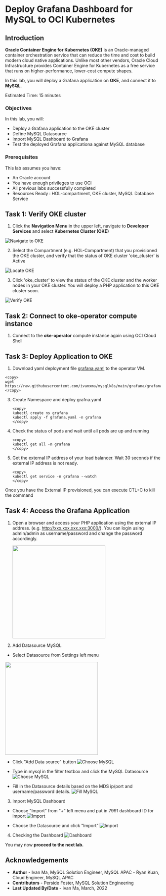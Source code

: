 # Deploy Grafana Dashboard for MySQL to OCI Kubernetes

## Introduction

**Oracle Container Engine for Kubernetes (OKE)** is an Oracle-managed container orchestration service that can reduce the time and cost to build modern cloud native applications. Unlike most other vendors, Oracle Cloud Infrastructure provides Container Engine for Kubernetes as a free service that runs on higher-performance, lower-cost compute shapes. 

In this lab, you will deploy a Grafana application on **OKE**, and connect it to **MySQL**.

Estimated Time: 15 minutes

### Objectives

In this lab, you will:
* Deploy a Grafana application to the OKE cluster
* Define MySQL Datasource
* Import MySQL Dashboard to Grafana
* Test the deployed Grafana applicationa against MySQL database

### Prerequisites

This lab assumes you have:
* An Oracle account
* You have enough privileges to use OCI
* All previous labs successfully completed
* Resources Ready : HOL-compartment, OKE cluster, MySQL Database Service 


## Task 1: Verify OKE cluster

1. Click the **Navigation Menu** in the upper left, navigate to **Developer Services** and select **Kubernetes Cluster (OKE)**

![Navigate to OKE](images/navigate-to-oke.png)

2. Select the Compartment (e.g. HOL-Compartment) that you provisioned the OKE cluster, and verify that the status of OKE cluster 'oke_cluster' is Active

![Locate OKE](images/locate-oke-instance.png)

3. Click 'oke_cluster' to view the status of the OKE cluster and the worker nodes in your OKE cluster. You will deploy a PHP application to this OKE cluster soon.

![Verify OKE](images/oke-worker-nodes.png)

## Task 2: Connect to **oke-operator** compute instance

1. Connect to the **oke-operator** compute instance again using OCI Cloud Shell

## Task 3: Deploy Application to OKE

1. Download yaml deployment file [grafana.yaml](grafana.yaml) to the operator VM.

```
<copy>
wget https://raw.githubusercontent.com/ivanxma/mysqlk8s/main/grafana/grafana.yaml
</copy>
```


3. Create Namespace and deploy grafna.yaml
	```
	<copy>
	kubectl create ns grafana
	kubectl apply -f grafana.yaml -n grafana
	</copy>
	```



4. Check the status of pods and wait until all pods are up and running

	```
	<copy>
	kubectl get all -n grafana
	</copy>
	```


5. Get the external IP address of your load balancer. Wait 30 seconds if the external IP address is not ready.

	```
	<copy>
	kubectl get service -n grafana --watch
	</copy>
	```

Once you have the External IP provisioned, you can execute CTL+C to kill the command

## Task 4: Access the Grafana Application 

1. Open a browser and access your PHP application using the external IP address. (e.g. http://xxx.xxx.xxx.xxx:3000/). 
You can login using admin/admin as username/password and change the password accordingly.

	<img src=images/GrafanaLogin.png width=300>

2. Add Datasource MySQL
* Select Datasource from Settings left menu

<img src=images/AddDatasource.png width=300>

* Click "Add Data source" button
![Choose MySQL](images/AddDatasource-2.png)

* Type in mysql in the filter textbox and click the MySQL Datasource
![Choose MySQL](images/AddDatasource-3.png)

* Fill in the Datasource details based on the MDS ip/port and username/password details.
![Fill MySQL](images/AddDatasource-4.png)

3. Import MySQL Dashboard
* Choose "Import" from "+" left menu and put in 7991 dashboard ID for import
![Import](images/import7991.png)

* Choose the Datasource and click "Import"
![Import](images/import7991-Import.png)

4. Checking the Dashboard
![Dashboard](images/MySQLDashboard7991.png)

You may now **proceed to the next lab.**

## Acknowledgements
* **Author** 
			 - Ivan Ma, MySQL Solution Engineer, MySQL APAC
			 - Ryan Kuan, Cloud Engineer, MySQL APAC
* **Contributors** 
			 - Perside Foster, MySQL Solution Engineering 
* **Last Updated By/Date** - Ivan Ma, March, 2022